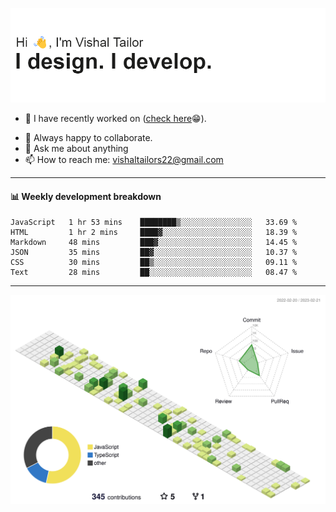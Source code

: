 ![Hi, I'm Vishal Tailor. I design. I develop.](https://github.com/vishaltailors/vishaltailors/blob/main/header.png?raw=true)

- 🔭 I have recently worked on ([check here](https://vishaltailor.com)😁).
<!-- - 🎦 Currently watching: JavaScript: The Hard Parts By Will Sentance. -->
- 👯 Always happy to collaborate.
- 💬 Ask me about anything
- 📫 How to reach me: <a href="mailto:vishaltailors22@gmail.com">vishaltailors22@gmail.com</a>

<hr /> 
<h4>📊 Weekly development breakdown</h4>
<!--START_SECTION:waka-->

```text
JavaScript   1 hr 53 mins    ████████▒░░░░░░░░░░░░░░░░   33.69 %
HTML         1 hr 2 mins     ████▓░░░░░░░░░░░░░░░░░░░░   18.39 %
Markdown     48 mins         ███▓░░░░░░░░░░░░░░░░░░░░░   14.45 %
JSON         35 mins         ██▓░░░░░░░░░░░░░░░░░░░░░░   10.37 %
CSS          30 mins         ██▒░░░░░░░░░░░░░░░░░░░░░░   09.11 %
Text         28 mins         ██░░░░░░░░░░░░░░░░░░░░░░░   08.47 %
```

<!--END_SECTION:waka-->
<hr /> 

![](./profile-3d-contrib/profile-green-animate.svg)
